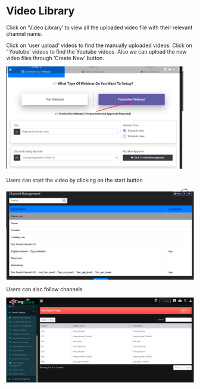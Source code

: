 # Video Library

Click on ‘Video Library’ to view all the uploaded video file with their relevant channel name.

Click on ‘user upload’ videos to find the manually uploaded videos. Click on ‘ Youtube’ videos to find the Youtube videos. Also we can upload the new video files through ‘Create New’ button.

![](../.gitbook/assets/image%20%28278%29.png)

Users can start the video by clicking on the start button

![](../.gitbook/assets/image%20%28202%29.png)

Users can also follow channels

![](../.gitbook/assets/image%20%2854%29.png)



